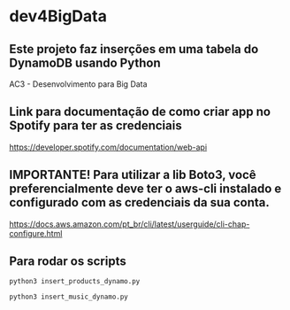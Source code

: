 # dev4BigData

## Este projeto faz inserções em uma tabela do DynamoDB usando Python

AC3 - Desenvolvimento para Big Data

## Link para documentação de como criar app no Spotify para ter as credenciais

https://developer.spotify.com/documentation/web-api

## IMPORTANTE! Para utilizar a lib Boto3, você preferencialmente deve ter o aws-cli instalado e configurado com as credenciais da sua conta.

https://docs.aws.amazon.com/pt_br/cli/latest/userguide/cli-chap-configure.html

## Para rodar os scripts

```shell
python3 insert_products_dynamo.py
```

```shell
python3 insert_music_dynamo.py
```
